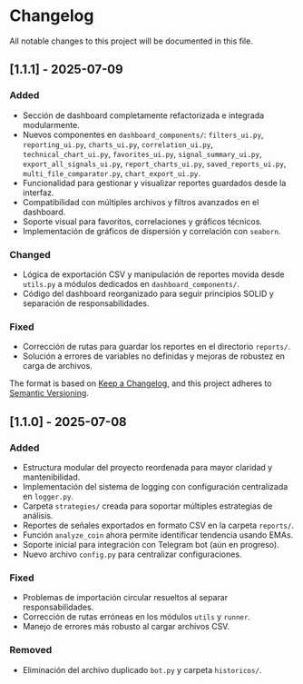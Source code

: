 # Changelog

All notable changes to this project will be documented in this file.

## [1.1.1] - 2025-07-09

### Added

- Sección de dashboard completamente refactorizada e integrada modularmente.
- Nuevos componentes en `dashboard_components/`: `filters_ui.py`, `reporting_ui.py`, `charts_ui.py`, `correlation_ui.py`, `technical_chart_ui.py`, `favorites_ui.py`, `signal_summary_ui.py`, `export_all_signals_ui.py`, `report_charts_ui.py`, `saved_reports_ui.py`, `multi_file_comparator.py`, `chart_export_ui.py`.
- Funcionalidad para gestionar y visualizar reportes guardados desde la interfaz.
- Compatibilidad con múltiples archivos y filtros avanzados en el dashboard.
- Soporte visual para favoritos, correlaciones y gráficos técnicos.
- Implementación de gráficos de dispersión y correlación con `seaborn`.

### Changed

- Lógica de exportación CSV y manipulación de reportes movida desde `utils.py` a módulos dedicados en `dashboard_components/`.
- Código del dashboard reorganizado para seguir principios SOLID y separación de responsabilidades.

### Fixed

- Corrección de rutas para guardar los reportes en el directorio `reports/`.
- Solución a errores de variables no definidas y mejoras de robustez en carga de archivos.

The format is based on [Keep a Changelog](https://keepachangelog.com/en/1.0.0/),
and this project adheres to [Semantic Versioning](https://semver.org/spec/v2.0.0.html).

## [1.1.0] - 2025-07-08

### Added

- Estructura modular del proyecto reordenada para mayor claridad y mantenibilidad.
- Implementación del sistema de logging con configuración centralizada en `logger.py`.
- Carpeta `strategies/` creada para soportar múltiples estrategias de análisis.
- Reportes de señales exportados en formato CSV en la carpeta `reports/`.
- Función `analyze_coin` ahora permite identificar tendencia usando EMAs.
- Soporte inicial para integración con Telegram bot (aún en progreso).
- Nuevo archivo `config.py` para centralizar configuraciones.

### Fixed

- Problemas de importación circular resueltos al separar responsabilidades.
- Corrección de rutas erróneas en los módulos `utils` y `runner`.
- Manejo de errores más robusto al cargar archivos CSV.

### Removed

- Eliminación del archivo duplicado `bot.py` y carpeta `historicos/`.
